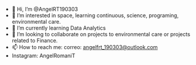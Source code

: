 - 👋 Hi, I’m @AngelRT190303
- 👀 I’m interested in space, learning continuous, science, programing, environmental care.
- 🌱 I’m currently learning Data Analytics
- 💞️ I’m looking to collaborate on projects to environmental care or projects related to Finance.
- 📫 How to reach me: 
correo: angelfrt_190303@outlook.com
- Instagram: AngelRomaniT
<!---
AngelRT190303/AngelRT190303 is a ✨ special ✨ repository because its `README.md` (this file) appears on your GitHub profile.
You can click the Preview link to take a look at your changes.
--->
